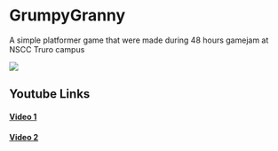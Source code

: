 # GrumpyGranny
A simple platformer game that were made during 48 hours gamejam at NSCC Truro campus

<img src="https://www.dropbox.com/s/9o273xdw8ccl4ri/gamejamSplash-min.png?dl=1">

<h2>Youtube Links</h2>
<h4><a href="https://youtu.be/tupRq0_FLQk" >Video 1</a></h4>
<h4><a href="https://youtu.be/er98VFuuEhU" >Video 2</a></h4>

